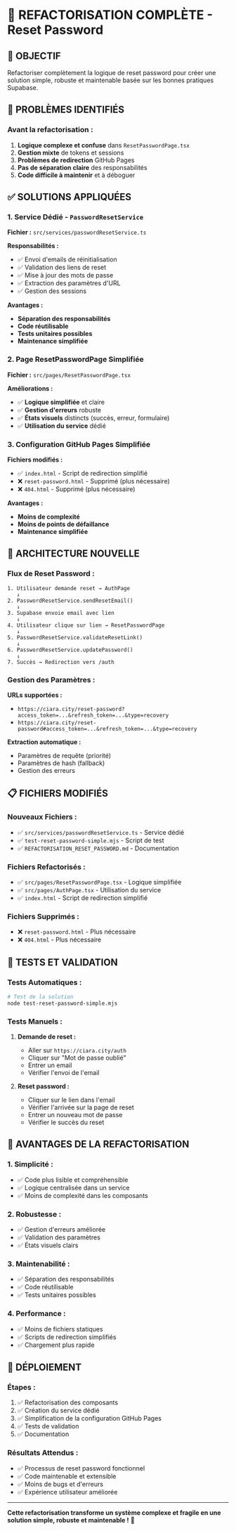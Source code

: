 # 🔧 REFACTORISATION COMPLÈTE - Reset Password

## 🎯 OBJECTIF

Refactoriser complètement la logique de reset password pour créer une solution simple, robuste et maintenable basée sur les bonnes pratiques Supabase.

## 🚨 PROBLÈMES IDENTIFIÉS

### **Avant la refactorisation :**
1. **Logique complexe et confuse** dans `ResetPasswordPage.tsx`
2. **Gestion mixte** de tokens et sessions
3. **Problèmes de redirection** GitHub Pages
4. **Pas de séparation claire** des responsabilités
5. **Code difficile à maintenir** et à déboguer

## ✅ SOLUTIONS APPLIQUÉES

### **1. Service Dédié - `PasswordResetService`**

**Fichier :** `src/services/passwordResetService.ts`

**Responsabilités :**
- ✅ Envoi d'emails de réinitialisation
- ✅ Validation des liens de reset
- ✅ Mise à jour des mots de passe
- ✅ Extraction des paramètres d'URL
- ✅ Gestion des sessions

**Avantages :**
- **Séparation des responsabilités**
- **Code réutilisable**
- **Tests unitaires possibles**
- **Maintenance simplifiée**

### **2. Page ResetPasswordPage Simplifiée**

**Fichier :** `src/pages/ResetPasswordPage.tsx`

**Améliorations :**
- ✅ **Logique simplifiée** et claire
- ✅ **Gestion d'erreurs** robuste
- ✅ **États visuels** distincts (succès, erreur, formulaire)
- ✅ **Utilisation du service** dédié

### **3. Configuration GitHub Pages Simplifiée**

**Fichiers modifiés :**
- ✅ `index.html` - Script de redirection simplifié
- ❌ `reset-password.html` - Supprimé (plus nécessaire)
- ❌ `404.html` - Supprimé (plus nécessaire)

**Avantages :**
- **Moins de complexité**
- **Moins de points de défaillance**
- **Maintenance simplifiée**

## 🔧 ARCHITECTURE NOUVELLE

### **Flux de Reset Password :**

```
1. Utilisateur demande reset → AuthPage
   ↓
2. PasswordResetService.sendResetEmail()
   ↓
3. Supabase envoie email avec lien
   ↓
4. Utilisateur clique sur lien → ResetPasswordPage
   ↓
5. PasswordResetService.validateResetLink()
   ↓
6. PasswordResetService.updatePassword()
   ↓
7. Succès → Redirection vers /auth
```

### **Gestion des Paramètres :**

**URLs supportées :**
- `https://ciara.city/reset-password?access_token=...&refresh_token=...&type=recovery`
- `https://ciara.city/reset-password#access_token=...&refresh_token=...&type=recovery`

**Extraction automatique :**
- Paramètres de requête (priorité)
- Paramètres de hash (fallback)
- Gestion des erreurs

## 📋 FICHIERS MODIFIÉS

### **Nouveaux Fichiers :**
- ✅ `src/services/passwordResetService.ts` - Service dédié
- ✅ `test-reset-password-simple.mjs` - Script de test
- ✅ `REFACTORISATION_RESET_PASSWORD.md` - Documentation

### **Fichiers Refactorisés :**
- ✅ `src/pages/ResetPasswordPage.tsx` - Logique simplifiée
- ✅ `src/pages/AuthPage.tsx` - Utilisation du service
- ✅ `index.html` - Script de redirection simplifié

### **Fichiers Supprimés :**
- ❌ `reset-password.html` - Plus nécessaire
- ❌ `404.html` - Plus nécessaire

## 🧪 TESTS ET VALIDATION

### **Tests Automatiques :**
```bash
# Test de la solution
node test-reset-password-simple.mjs
```

### **Tests Manuels :**
1. **Demande de reset :**
   - Aller sur `https://ciara.city/auth`
   - Cliquer sur "Mot de passe oublié"
   - Entrer un email
   - Vérifier l'envoi de l'email

2. **Reset password :**
   - Cliquer sur le lien dans l'email
   - Vérifier l'arrivée sur la page de reset
   - Entrer un nouveau mot de passe
   - Vérifier le succès du reset

## 🎯 AVANTAGES DE LA REFACTORISATION

### **1. Simplicité :**
- ✅ Code plus lisible et compréhensible
- ✅ Logique centralisée dans un service
- ✅ Moins de complexité dans les composants

### **2. Robustesse :**
- ✅ Gestion d'erreurs améliorée
- ✅ Validation des paramètres
- ✅ États visuels clairs

### **3. Maintenabilité :**
- ✅ Séparation des responsabilités
- ✅ Code réutilisable
- ✅ Tests unitaires possibles

### **4. Performance :**
- ✅ Moins de fichiers statiques
- ✅ Scripts de redirection simplifiés
- ✅ Chargement plus rapide

## 🚀 DÉPLOIEMENT

### **Étapes :**
1. ✅ Refactorisation des composants
2. ✅ Création du service dédié
3. ✅ Simplification de la configuration GitHub Pages
4. ✅ Tests de validation
5. ✅ Documentation

### **Résultats Attendus :**
- ✅ Processus de reset password fonctionnel
- ✅ Code maintenable et extensible
- ✅ Moins de bugs et d'erreurs
- ✅ Expérience utilisateur améliorée

---

**Cette refactorisation transforme un système complexe et fragile en une solution simple, robuste et maintenable !** 🎉

